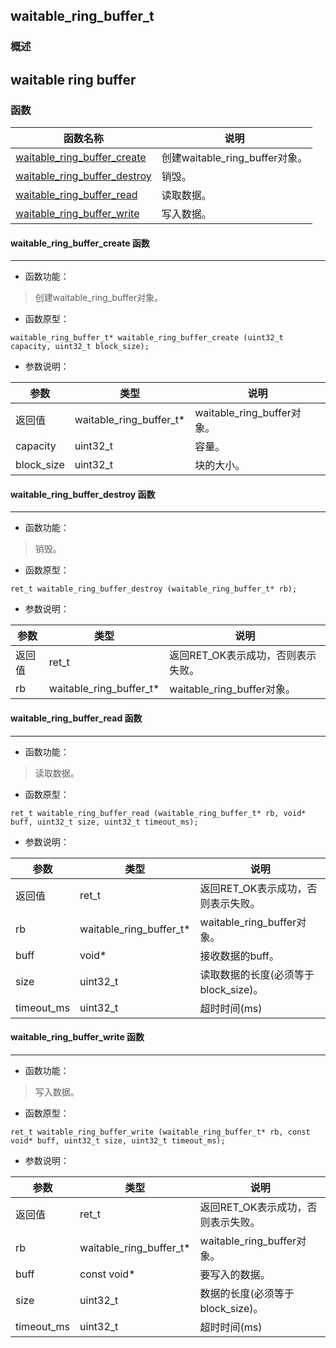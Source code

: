 ## waitable\_ring\_buffer\_t
### 概述
waitable ring buffer
----------------------------------
### 函数
<p id="waitable_ring_buffer_t_methods">

| 函数名称 | 说明 | 
| -------- | ------------ | 
| <a href="#waitable_ring_buffer_t_waitable_ring_buffer_create">waitable\_ring\_buffer\_create</a> | 创建waitable_ring_buffer对象。 |
| <a href="#waitable_ring_buffer_t_waitable_ring_buffer_destroy">waitable\_ring\_buffer\_destroy</a> | 销毁。 |
| <a href="#waitable_ring_buffer_t_waitable_ring_buffer_read">waitable\_ring\_buffer\_read</a> | 读取数据。 |
| <a href="#waitable_ring_buffer_t_waitable_ring_buffer_write">waitable\_ring\_buffer\_write</a> | 写入数据。 |
#### waitable\_ring\_buffer\_create 函数
-----------------------

* 函数功能：

> <p id="waitable_ring_buffer_t_waitable_ring_buffer_create">创建waitable_ring_buffer对象。

* 函数原型：

```
waitable_ring_buffer_t* waitable_ring_buffer_create (uint32_t capacity, uint32_t block_size);
```

* 参数说明：

| 参数 | 类型 | 说明 |
| -------- | ----- | --------- |
| 返回值 | waitable\_ring\_buffer\_t* | waitable\_ring\_buffer对象。 |
| capacity | uint32\_t | 容量。 |
| block\_size | uint32\_t | 块的大小。 |
#### waitable\_ring\_buffer\_destroy 函数
-----------------------

* 函数功能：

> <p id="waitable_ring_buffer_t_waitable_ring_buffer_destroy">销毁。

* 函数原型：

```
ret_t waitable_ring_buffer_destroy (waitable_ring_buffer_t* rb);
```

* 参数说明：

| 参数 | 类型 | 说明 |
| -------- | ----- | --------- |
| 返回值 | ret\_t | 返回RET\_OK表示成功，否则表示失败。 |
| rb | waitable\_ring\_buffer\_t* | waitable\_ring\_buffer对象。 |
#### waitable\_ring\_buffer\_read 函数
-----------------------

* 函数功能：

> <p id="waitable_ring_buffer_t_waitable_ring_buffer_read">读取数据。

* 函数原型：

```
ret_t waitable_ring_buffer_read (waitable_ring_buffer_t* rb, void* buff, uint32_t size, uint32_t timeout_ms);
```

* 参数说明：

| 参数 | 类型 | 说明 |
| -------- | ----- | --------- |
| 返回值 | ret\_t | 返回RET\_OK表示成功，否则表示失败。 |
| rb | waitable\_ring\_buffer\_t* | waitable\_ring\_buffer对象。 |
| buff | void* | 接收数据的buff。 |
| size | uint32\_t | 读取数据的长度(必须等于 block\_size)。 |
| timeout\_ms | uint32\_t | 超时时间(ms) |
#### waitable\_ring\_buffer\_write 函数
-----------------------

* 函数功能：

> <p id="waitable_ring_buffer_t_waitable_ring_buffer_write">写入数据。

* 函数原型：

```
ret_t waitable_ring_buffer_write (waitable_ring_buffer_t* rb, const void* buff, uint32_t size, uint32_t timeout_ms);
```

* 参数说明：

| 参数 | 类型 | 说明 |
| -------- | ----- | --------- |
| 返回值 | ret\_t | 返回RET\_OK表示成功，否则表示失败。 |
| rb | waitable\_ring\_buffer\_t* | waitable\_ring\_buffer对象。 |
| buff | const void* | 要写入的数据。 |
| size | uint32\_t | 数据的长度(必须等于 block\_size)。 |
| timeout\_ms | uint32\_t | 超时时间(ms) |
